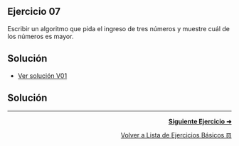 ## Ejercicio 07
Escribir un algoritmo que pida el ingreso de tres números y muestre cuál de los números es mayor.

## Solución
* [Ver solución V01](https://github.com/enriqueabsurdum/TIDS02/blob/master/src/ejercicios/basicos/E007/V01/EB007_V01.java)
## Solución

***
<div align="right">

[**Siguiente Ejercicio ➜**](https://github.com/enriqueabsurdum/TIDS02/blob/master/ejercicios-basicos/src/008/008.md)
</div>  

<div align="right">

[Volver a Lista de Ejercicios Básicos 𝌖](https://github.com/enriqueabsurdum/TIDS02/blob/master/src/ejercicios/basicos/ejercicios-basicos.md)
</div> 
